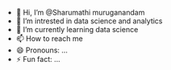 - 👋 Hi, I’m @Sharumathi muruganandam
- 👀 I’m intrested in data science and analytics
- 🌱 I’m currently learning data science
- 📫 How to reach me
- 😄 Pronouns: ...
- ⚡ Fun fact: ...

<!---
Sharujrish/Sharujrish is a ✨ special ✨ repository because its `README.md` (this file) appears on your GitHub profile.
You can click the Preview link to take a look at your changes.
--->
